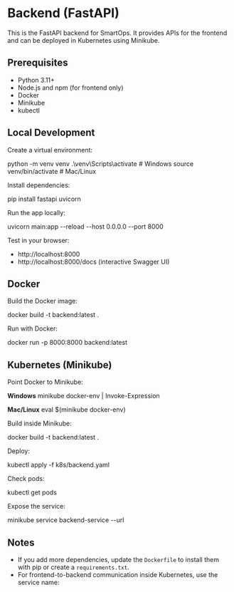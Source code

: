 # Backend (FastAPI)

This is the FastAPI backend for SmartOps. It provides APIs for the frontend and can be deployed in Kubernetes using Minikube.

## Prerequisites

- Python 3.11+
- Node.js and npm (for frontend only)
- Docker
- Minikube
- kubectl

## Local Development

Create a virtual environment:

python -m venv venv
.\venv\Scripts\activate # Windows
source venv/bin/activate # Mac/Linux


Install dependencies:

pip install fastapi uvicorn



Run the app locally:

uvicorn main:app --reload --host 0.0.0.0 --port 8000


Test in your browser:

- http://localhost:8000  
- http://localhost:8000/docs (interactive Swagger UI)

## Docker

Build the Docker image:

docker build -t backend:latest .


Run with Docker:

docker run -p 8000:8000 backend:latest


## Kubernetes (Minikube)

Point Docker to Minikube:

**Windows**
minikube docker-env | Invoke-Expression


**Mac/Linux**
eval $(minikube docker-env)


Build inside Minikube:

docker build -t backend:latest .


Deploy:

kubectl apply -f k8s/backend.yaml

Check pods:

kubectl get pods


Expose the service:

minikube service backend-service --url


## Notes

- If you add more dependencies, update the `Dockerfile` to install them with pip or create a `requirements.txt`.
- For frontend-to-backend communication inside Kubernetes, use the service name: